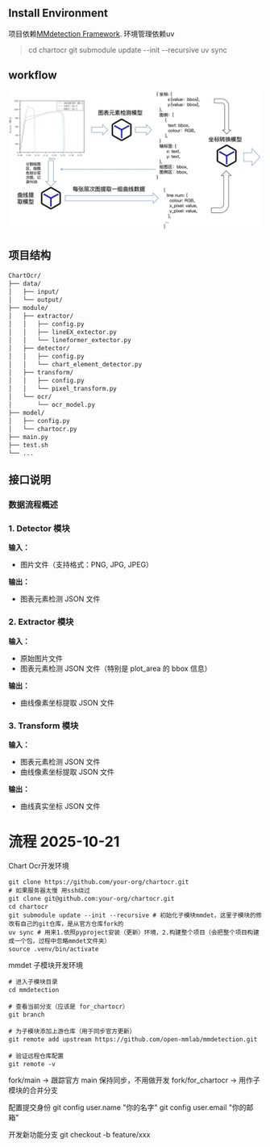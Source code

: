 ## Install Environment

项目依赖[MMdetection Framework](https://github.com/open-mmlab/mmdetection).
环境管理依赖uv

> cd chartocr
> git submodule update --init --recursive
> uv sync

## workflow

<img src="chartocr workflow.jpg" width="500">

## 项目结构

```text
ChartOcr/
├── data/
│   ├── input/
│   └── output/
├── module/
│   ├── extractor/
│   │   ├── config.py
│   │   ├── lineEX_extector.py
│   │   └── lineformer_extector.py
│   ├── detector/
│   │   ├── config.py
│   │   └── chart_element_detector.py
│   ├── transform/
│   │   ├── config.py
│   │   └── pixel_transform.py
│   └── ocr/
│       └── ocr_model.py
├── model/
│   ├── config.py
│   └── chartocr.py
├── main.py
├── test.sh
└── ...

```

## 接口说明

### 数据流程概述

### 1. Detector 模块

**输入：**

- 图片文件（支持格式：PNG, JPG, JPEG）

**输出：**

- 图表元素检测 JSON 文件

### 2. Extractor 模块

**输入：**

- 原始图片文件
- 图表元素检测 JSON 文件（特别是 plot_area 的 bbox 信息）

**输出：**

- 曲线像素坐标提取 JSON 文件

### 3. Transform 模块

**输入：**

- 图表元素检测 JSON 文件
- 曲线像素坐标提取 JSON 文件

**输出：**

- 曲线真实坐标 JSON 文件

# 流程 2025-10-21

Chart Ocr开发环境

```Plain
git clone https://github.com/your-org/chartocr.git
# 如果服务器太慢 用ssh绕过
git clone git@github.com:your-org/chartocr.git
cd chartocr
git submodule update --init --recursive # 初始化子模块mmdet，这里子模块的修改有自己的git仓库，是从官方仓库fork的
uv sync # 用来1.依照pyproject安装（更新）环境，2.构建整个项目（会把整个项目构建成一个包，过程中忽略mmdet文件夹）
source .venv/bin/activate
```

mmdet 子模块开发环境

```Plain
# 进入子模块目录
cd mmdetection

# 查看当前分支（应该是 for_chartocr）
git branch

# 为子模块添加上游仓库（用于同步官方更新）
git remote add upstream https://github.com/open-mmlab/mmdetection.git

# 验证远程仓库配置
git remote -v
```

fork/main         →  跟踪官方 main 保持同步，不用做开发
fork/for_chartocr → 用作子模块的合并分支

配置提交身份
git config user.name "你的名字"
git config user.email "你的邮箱"

开发新功能分支
git checkout -b feature/xxx
